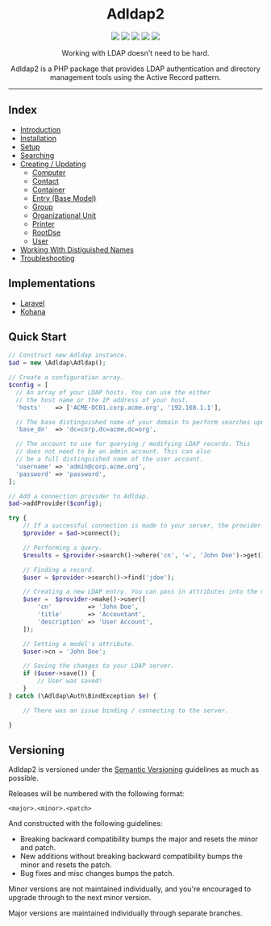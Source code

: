 <h1 align="center">Adldap2</h1>

<p align="center">
<a href="https://travis-ci.org/Adldap2/Adldap2"><img src="https://img.shields.io/travis/Adldap2/Adldap2.svg?style=flat-square"/></a>
<a href="https://scrutinizer-ci.com/g/Adldap2/Adldap2/?branch=master"><img src="https://img.shields.io/scrutinizer/g/adLDAP2/adLDAP2/master.svg?style=flat-square"/></a>
<a href="https://packagist.org/packages/adldap2/adldap2"><img src="https://img.shields.io/packagist/dt/adldap2/adldap2.svg?style=flat-square"/></a>
<a href="https://packagist.org/packages/adldap2/adldap2"><img src="https://img.shields.io/packagist/v/adldap2/adldap2.svg?style=flat-square"/></a>
<a href="https://packagist.org/packages/adldap2/adldap2"><img src="https://img.shields.io/packagist/l/adldap2/adldap2.svg?style=flat-square"/></a>
</p>

<p align="center">
Working with LDAP doesn't need to be hard.
</p>

<p align="center">
Adldap2 is a PHP package that provides LDAP authentication and directory management tools using the Active Record pattern.
</p>

---

## Index

- [Introduction](docs/introduction.md)
- [Installation](docs/installation.md)
- [Setup](docs/setup.md)
- [Searching](docs/searching.md)
- [Creating / Updating](docs/models/model.md)
  - [Computer](docs/models/computer.md)
  - [Contact](docs/models/contact.md)
  - [Container](docs/models/container.md)
  - [Entry (Base Model)](docs/models/entry.md)
  - [Group](docs/models/group.md)
  - [Organizational Unit](docs/models/ou.md)
  - [Printer](docs/models/printer.md)
  - [RootDse](docs/models/root-dse.md)
  - [User](docs/models/user.md)
- [Working With Distiguished Names](docs/distinguished-names.md)
- [Troubleshooting](docs/troubleshooting.md)

## Implementations

- [Laravel](https://github.com/Adldap2/Adldap2-Laravel)
- [Kohana](https://github.com/Adldap2/Adldap2-Kohana)

## Quick Start

```php
// Construct new Adldap instance.
$ad = new \Adldap\Adldap();

// Create a configuration array.
$config = [  
  // An array of your LDAP hosts. You can use the either
  // the host name or the IP address of your host.
  'hosts'    => ['ACME-DC01.corp.acme.org', '192.168.1.1'],

  // The base distinguished name of your domain to perform searches upon.
  'base_dn'  => 'dc=corp,dc=acme,dc=org',

  // The account to use for querying / modifying LDAP records. This
  // does not need to be an admin account. This can also
  // be a full distinguished name of the user account.
  'username' => 'admin@corp.acme.org',
  'password' => 'password',
];

// Add a connection provider to Adldap.
$ad->addProvider($config);

try {
    // If a successful connection is made to your server, the provider will be returned.
    $provider = $ad->connect();

    // Performing a query.
    $results = $provider->search()->where('cn', '=', 'John Doe')->get();

    // Finding a record.
    $user = $provider->search()->find('jdoe');

    // Creating a new LDAP entry. You can pass in attributes into the make methods.
    $user =  $provider->make()->user([
        'cn'          => 'John Doe',
        'title'       => 'Accountant',
        'description' => 'User Account',
    ]);

    // Setting a model's attribute.
    $user->cn = 'John Doe';

    // Saving the changes to your LDAP server.
    if ($user->save()) {
        // User was saved!
    }
} catch (\Adldap\Auth\BindException $e) {

    // There was an issue binding / connecting to the server.

}
```

## Versioning

Adldap2 is versioned under the [Semantic Versioning](http://semver.org/) guidelines as much as possible.

Releases will be numbered with the following format:

`<major>.<minor>.<patch>`

And constructed with the following guidelines:

* Breaking backward compatibility bumps the major and resets the minor and patch.
* New additions without breaking backward compatibility bumps the minor and resets the patch.
* Bug fixes and misc changes bumps the patch.

Minor versions are not maintained individually, and you're encouraged to upgrade through to the next minor version.

Major versions are maintained individually through separate branches.
